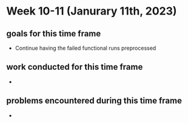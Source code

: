 # Week 10-11 (Janurary 11th, 2023)

## goals for this time frame
- Continue having the failed functional runs preprocessed

## work conducted for this time frame
- 

## problems encountered during this time frame
- 